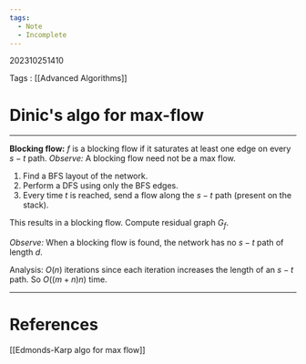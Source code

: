 ```yaml
---
tags:
  - Note
  - Incomplete
---
```

202310251410

Tags : [[Advanced Algorithms]]
# Dinic's algo for max-flow
---
**Blocking flow:** $f$ is a blocking flow if it saturates at least one edge on every $s-t$ path.
*Observe:* A blocking flow need not be a max flow.

1. Find a BFS layout of the network.
2. Perform a DFS using only the BFS edges.
3. Every time $t$ is reached, send a flow along the $s-t$ path (present on the stack).

This results in a blocking flow. Compute residual graph $G_{f}$.

*Observe:* When a blocking flow is found, the network has no $s-t$ path of length $d$.

Analysis: $O(n)$ iterations since each iteration increases the length of an $s-t$ path. So $O((m+n)n)$ time.


---
# References
[[Edmonds-Karp algo for max flow]]